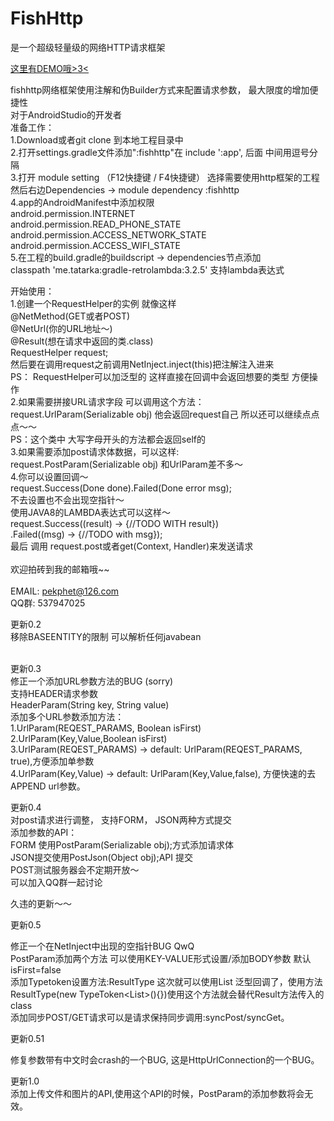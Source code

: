 <h1>FishHttp</h1>

是一个超级轻量级的网络HTTP请求框架<br/>

<a href="https://github.com/pekphet/FishHttpDemo">这里有DEMO哦>3<</a>


fishhttp网络框架使用注解和伪Builder方式来配置请求参数， 最大限度的增加便捷性<br/>
对于AndroidStudio的开发者<br/>
准备工作：<br/>
1.Download或者git clone 到本地工程目录中<br/>
2.打开settings.gradle文件添加":fishhttp"在 include ':app', 后面  中间用逗号分隔<br/>
3.打开 module setting （F12快捷键 / F4快捷键） 选择需要使用http框架的工程 然后右边Dependencies -> module dependency :fishhttp<br/>
4.app的AndroidManifest中添加权限 <br/>
android.permission.INTERNET<br/>
android.permission.READ_PHONE_STATE<br/>
android.permission.ACCESS_NETWORK_STATE<br/>
android.permission.ACCESS_WIFI_STATE<br/>
5.在工程的build.gradle的buildscript -> dependencies节点添加<br/>
classpath 'me.tatarka:gradle-retrolambda:3.2.5' 支持lambda表达式<br/>

开始使用：<br/>
1.创建一个RequestHelper的实例 就像这样<br/>
@NetMethod(GET或者POST)<br/>
@NetUrl(你的URL地址～)<br/>
@Result(想在请求中返回的类.class)<br/>
RequestHelper<RESULT> request;<br/>
然后要在调用request之前调用NetInject.inject(this)把注解注入进来<br/>
PS： RequestHelper可以加泛型的 这样直接在回调中会返回想要的类型 方便操作<br/>
2.如果需要拼接URL请求字段 可以调用这个方法：<br/>
request.UrlParam(Serializable obj) 他会返回request自己  所以还可以继续点点点～～<br/>
PS：这个类中 大写字母开头的方法都会返回self的<br/>
3.如果需要添加post请求体数据，可以这样:<br/>
request.PostParam(Serializable obj) 和UrlParam差不多～<br/>
4.你可以设置回调～  <br/>
request.Success(Done<RESULT> done).Failed(Done<String> error msg);<br/>
不去设置也不会出现空指针～<br/>
使用JAVA8的LAMBDA表达式可以这样～<br/>
request.Success((result) -> {//TODO WITH result})<br/>
    .Failed((msg) -> {//TODO with msg});<br/>
最后 调用 request.post或者get(Context, Handler)来发送请求<br/>
<br/>
欢迎拍砖到我的邮箱哦~~<br/>
<br/>
EMAIL: pekphet@126.com<br/>
QQ群: 537947025<br/>

更新0.2<br/>
移除BASEENTITY的限制  可以解析任何javabean<br/>
<br/>

更新0.3<br/>
修正一个添加URL参数方法的BUG (sorry)<br/>
支持HEADER请求参数<br/>
HeaderParam(String key, String value)<br/>
添加多个URL参数添加方法：<br/>
1.UrlParam(REQEST_PARAMS, Boolean isFirst)<br/>
2.UrlParam(Key,Value,Boolean isFirst)<br/>
3.UrlParam(REQEST_PARAMS) -> default: UrlParam(REQEST_PARAMS, true),方便添加单参数<br/>
4.UrlParam(Key,Value) -> default: UrlParam(Key,Value,false), 方便快速的去APPEND url参数。<br/>

更新0.4<br/>
对post请求进行调整， 支持FORM， JSON两种方式提交  <br/>
添加参数的API：  <br/>
FORM 使用PostParam(Serializable obj);方式添加请求体<br/>
JSON提交使用PostJson(Object obj);API 提交<br/>
POST测试服务器会不定期开放～<br/>
可以加入QQ群一起讨论<br/>

久违的更新～～

更新0.5

修正一个在NetInject中出现的空指针BUG QwQ<BR/>
PostParam添加两个方法  可以使用KEY-VALUE形式设置/添加BODY参数 默认isFirst=false<br/>
添加Typetoken设置方法:ResultType 这次就可以使用List<T> 泛型回调了，使用方法ResultType(new TypeToken<List<T>>(){})使用这个方法就会替代Result方法传入的class<br/>
添加同步POST/GET请求可以是请求保持同步调用:syncPost/syncGet。<br/>

更新0.51


修复参数带有中文时会crash的一个BUG, 这是HttpUrlConnection的一个BUG。


更新1.0<br/>
添加上传文件和图片的API,使用这个API的时候，PostParam的添加参数将会无效。









